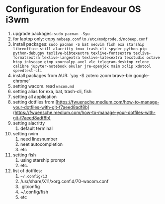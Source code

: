 # Configuration for Endeavour OS i3wm 
1. upgrade packages: `sudo pacman -Syu`
2. for laptop only: copy `nobeep.conf` to `/etc/modprode.d/nobeep.conf`
3. install packages: `sudo pacman -S bat neovim fish exa starship libreoffice-still alacritty tmux trash-cli spyder python-pip python-debugpy texlive-bibtexextra texlive-fontsextra texlive-formatsextra texlive-langextra texlive-latexextra texstudio octave htop inkscape gimp xournalpp axel vlc telegram-desktop rclone calibre jupyter-notebook okular jre-openjdk maim xclip xdotool speedtest-cli`
3. install packages from AUR: `yay -S zotero zoom brave-bin google-chrome'
4. setting wacom. read `wacom.md`
5. setting alias for exa, bat, trash-cli, fish
6. setting all application
7. setting dotfiles from [https://fwuensche.medium.com/how-to-manage-your-dotfiles-with-git-f7aeed8adf8b](https://fwuensche.medium.com/how-to-manage-your-dotfiles-with-git-f7aeed8adf8b)
8. setting alacritty
    1. default terminal
9. setting nvim
    1. need linesnumber
    2. neet autocompletion
    3. etc
10. setting fish
    1. using starship prompt
    2. etc.
11. list of dotfiles:
    1. `~/.config/i3`
    2. /usr/share/X11/xorg.conf.d/70-wacom.conf
    3. .gitconfig
    4. ~/.config/fish
    3. etc
